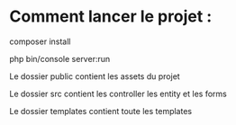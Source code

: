 # Comment lancer le projet :

composer install

php bin/console server:run

Le dossier public contient les assets du projet

Le dossier src contient les controller les entity et les forms

Le dossier templates contient toute les templates
